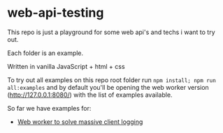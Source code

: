 # web-api-testing

This repo is just a playground for some web api's and techs i want to try out.

Each folder is an example.

Written in vanilla JavaScript + html + css

To try out all examples on this repo root folder run `npm install; npm run all:examples` and by default you'll be opening the web worker version (http://127.0.0.1:8080/) with the list of examples available.

So far we have examples for:
- [Web worker to solve massive client logging](./web-worker-for-massive-client-logs/README.md)
